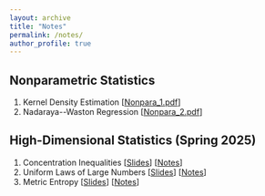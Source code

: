 ```yaml
---
layout: archive
title: "Notes"
permalink: /notes/
author_profile: true
---
```


## Nonparametric Statistics

1. Kernel Density Estimation [<a href="/files/Notes/Nonpara_1.pdf">Nonpara_1.pdf</a>]
2. Nadaraya--Waston Regression [<a href="/files/Notes/Nonpara_2.pdf">Nonpara_2.pdf</a>]


## High-Dimensional Statistics (Spring 2025)

1. Concentration Inequalities [<a href="/files/Notes/Concentration_Inequalities_slides.pdf">Slides</a>] [<a href="/files/Notes/Concentration_Inequalities_notes.pdf">Notes</a>]
2. Uniform Laws of Large Numbers [<a href="/files/Notes/Uniform_Laws_of_Large_Numbers_slides.pdf">Slides</a>] [<a href="/files/Notes/Uniform_Laws_of_Large_Numbers_notes.pdf">Notes</a>]
3. Metric Entropy [<a href="/files/Notes/Metric_Entropy_slides.pdf">Slides</a>] [<a href="/files/Notes/Metric_Entropy_notes.pdf">Notes</a>]
 
